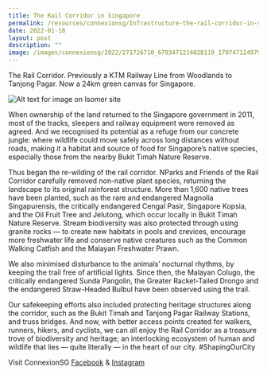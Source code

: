 ```yaml
---
title: The Rail Corridor in Singapore
permalink: /resources/connexionsg/Infrastructure-the-rail-corridor-in-singapore/
date: 2022-01-18
layout: post
description: ""
image: /images/connexionsg/2022/271726710_6793471214028119_1707471249791143555_n.jpg
---
```

The Rail Corridor. Previously a KTM Railway Line from Woodlands to Tanjong Pagar. Now a 24km green canvas for Singapore. 

![Alt text for image on Isomer site](/images/connexionsg/2022/271726710_6793471214028119_1707471249791143555_n.jpg)

When ownership of the land returned to the Singapore government in 2011, most of the tracks, sleepers and railway equipment were removed as agreed. And we recognised its potential as a refuge from our concrete jungle: where wildlife could move safely across long distances without roads, making it a habitat and source of food for Singapore’s native species, especially those from the nearby Bukit Timah Nature Reserve.

Thus began the re-wilding of the rail corridor. NParks and Friends of the Rail Corridor carefully removed non-native plant species, returning the landscape to its original rainforest structure. More than 1,600 native trees have been planted, such as the rare and endangered Magnolia Singapurensis, the critically endangered Cengal Pasir, Singapore Kopsia, and the Oil Fruit Tree and Jelutong, which occur locally in Bukit Timah Nature Reserve. Stream biodiversity was also protected through using granite rocks — to create new habitats in pools and crevices, encourage more freshwater life and conserve native creatures such as the Common Walking Catfish and the Malayan Freshwater Prawn.

We also minimised disturbance to the animals’ nocturnal rhythms, by keeping the trail free of artificial lights. Since then, the Malayan Colugo, the critically endangered Sunda Pangolin, the Greater Racket-Tailed Drongo and the endangered Straw-Headed Bulbul have been observed using the trail.

Our safekeeping efforts also included protecting heritage structures along the corridor, such as the Bukit Timah and Tanjong Pagar Railway Stations, and truss bridges. And now, with better access points created for walkers, runners, hikers, and cyclists, we can all enjoy the Rail Corridor as a treasure trove of biodiversity and heritage; an interlocking ecosystem of human and wildlife that lies — quite literally — in the heart of our city. #ShapingOurCity

Visit ConnexionSG [Facebook](https://www.facebook.com/ConnexionSG) & [Instagram](https://www.instagram.com/connexionsg/)